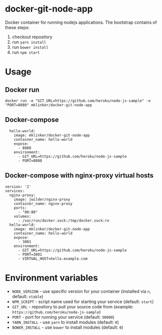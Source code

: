 # docker-git-node-app

Docker container for running nodejs applications. The bootstrap contains of these steps:

1) checkout repository
2) run `yarn install`
3) run `bower install`
4) run `npm start`


# Usage

## Docker run

```
docker run -e "GIT_URL=https://github.com/heroku/node-js-sample" -e "PORT=8080" mklinker/docker-git-node-app
```

## Docker-compose

```
  hello-world:
    image: mklinker/docker-git-node-app
    container_name: hello-world
    expose:
      - 8080
    environment:
      - GIT_URL=https://github.com/heroku/node-js-sample
      - PORT=8080
```

## Docker-compose with nginx-proxy virtual hosts
```
version: '2'
services:
  nginx-proxy:
    image: jwilder/nginx-proxy
    container_name: nginx-proxy
    ports:
      - "80:80"
    volumes:
      - /var/run/docker.sock:/tmp/docker.sock:ro
  hello-world:
    image: mklinker/docker-git-node-app
    container_name: hello-world
    expose:
      - 3001
    environment:
      - GIT_URL=https://github.com/heroku/node-js-sample
      - PORT=3001
      - VIRTUAL_HOST=hello.example.com
```


# Environment variables

* `NODE_VERSION` - use specific version for your container (installed via `n`, default: `stable`)
* `NPM_SCRIPT` - script name used for starting your service (default: `start`)
* `GIT_URL` - repository to pull your source code from (example: `https://github.com/heroku/node-js-sample`)
* `PORT` - port for running your service (default: `30000`)
* `YARN_INSTALL` - use `yarn` to install modules (default: `0`)
* `BOWER_INSTALL` - use `bower` to install modules (default: `0`)
